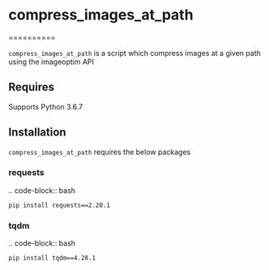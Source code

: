 # compress_images_at_path
==========

``compress_images_at_path`` is a script which compress images at a given path using the imageoptim API

Requires
------------
Supports Python 3.6.7


Installation
------------
``compress_images_at_path`` requires the below packages


### requests

.. code-block:: bash

    pip install requests==2.20.1
    
### tqdm

.. code-block:: bash

    pip install tqdm==4.28.1
